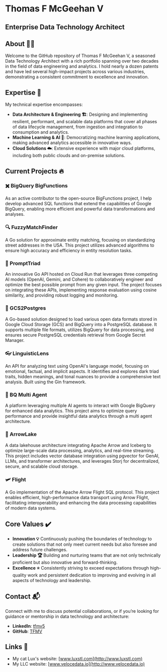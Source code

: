 # Thomas F McGeehan V

## Enterprise Data Technology Architect

## About 🧑‍💻

Welcome to the GitHub repository of Thomas F McGeehan V, a seasoned Data Technology Architect with a rich portfolio spanning over two decades in the field of data engineering and analytics. I hold nearly a dozen patents and have led several high-impact projects across various industries, demonstrating a consistent commitment to excellence and innovation.

## Expertise 🌟

My technical expertise encompasses:

- **Data Architecture & Engineering  🏗️**: Designing and implementing resilient, performant, and scalable data platforms that cover all phases of data lifecycle management, from ingestion and integration to consumption and analytics.
- **Machine Learning & AI 🤖**: Democratizing machine learning applications, making advanced analytics accessible in innovative ways.
- **Cloud Solutions ☁️**: Extensive experience with major cloud platforms, including both public clouds and on-premise solutions.

## Current Projects 🔥

### :heavy_multiplication_x: BigQuery BigFunctions

As an active contributor to the open-source BigFunctions project, I help develop advanced SQL functions that extend the capabilities of Google BigQuery, enabling more efficient and powerful data transformations and analyses.

### 🔍 FuzzyMatchFinder

A Go solution for approximate entity matching, focusing on standardizing street addresses in the USA. This project utilizes advanced algorithms to ensure high accuracy and efficiency in entity resolution tasks.

### 🧠 PromptTriad

An innovative Go API hosted on Cloud Run that leverages three competing AI models (OpenAI, Gemini, and Cohere) to collaboratively engineer and optimize the best possible prompt from any given input. The project focuses on integrating these APIs, implementing response evaluation using cosine similarity, and providing robust logging and monitoring.

### :elephant: GCS2Postgres

A Go-based solution designed to load various open data formats stored in Google Cloud Storage (GCS) and BigQuery into a PostgreSQL database. It supports multiple file formats, utilizes BigQuery for data processing, and ensures secure PostgreSQL credentials retrieval from Google Secret Manager.

### :eyeglasses: LinguisticLens

An API for analyzing text using OpenAI's language model, focusing on emotional, factual, and implicit aspects. It identifies and explores dark triad traits, hidden meanings, and tonal nuances to provide a comprehensive text analysis. Built using the Gin framework.

### 🤖 BQ Multi Agent

A platform leveraging multiple AI agents to interact with Google BigQuery for enhanced data analytics. This project aims to optimize query performance and provide insightful data analytics through a multi agent architecture.

### :bow_and_arrow: ArrowLake

A data lakehouse architecture integrating Apache Arrow and Iceberg to optimize large-scale data processing, analytics, and real-time streaming. This project includes vector database integration using pgvector for GenAI, LLMs, and transformer architectures, and leverages Storj for decentralized, secure, and scalable cloud storage.

### :small_airplane: Flight

A Go implementation of the Apache Arrow Flight SQL protocol. This project enables efficient, high-performance data transport using Arrow Flight, facilitating interoperability and enhancing the data processing capabilities of modern data systems.

## Core Values :heavy_check_mark:

- **Innovation :bulb:** Continuously pushing the boundaries of technology to create solutions that not only meet current needs but also foresee and address future challenges.
- **Leadership 🏆** Building and nurturing teams that are not only technically proficient but also innovative and forward-thinking.
- **Excellence :star:** Consistently striving to exceed expectations through high-quality work and persistent dedication to improving and evolving in all aspects of technology and leadership.

## Contact 📬

Connect with me to discuss potential collaborations, or if you’re looking for guidance or mentorship in data technology and architecture:

- **LinkedIn**: [tfmv5](https://www.linkedin.com/in/tfmv5)
- **GitHub**: [TFMV](https://www.github.com/tfmv)

## Links :link:

- My cat Lux's website: [www.luxstl.com](http://www.luxstl.com)
- My LLC website: [www.velocedata.io](http://www.velocedata.io)
